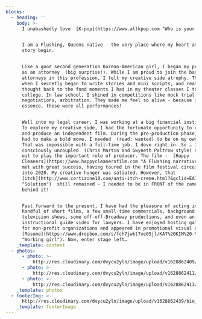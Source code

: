 ```yaml
---
blocks:
  - heading: ''
    body: >-
      I unabashedly love  [K-pop](https://www.allkpop.com "Who is your bias?").


      I am a Flushing, Queens native - the very place where my heart and my
      story begin.


      Like a good second generation Korean-American girl, I began my profession
      as an attorney  (big surprise!). While I am proud to join the bastion of
      attorneys in this profession, I felt my creative side atrophy. That is
      when I secretly began to write stories and mini scripts, and really
      thought back to the fond moments I had in my theater classes I took in
      college. In law school, I shined in competitions like mock trial,
      negotiations, arbitration. They made me feel so alive - because in
      essence, these were all performances!


      Well into my legal career, I was working at a big financial institution.
      To explore my creative side, I had the fortunate opportunity to co-write
      and produce an independent film. During the pre-production phase, I knew I
      had to make a bold move. I needed  (read: wanted) to be on my own set!
      That was impossible with a full-time job. I dove right in. So … I
      consciously uncoupled  (Chris Martin and Gwyneth Paltrow style) and set
      out to play the important role of producer. The film -  [Happy
      Cleaners](https://www.happycleanersfilm.com "A Flushing narrative")  - was
      met with great success, having toured in the film festival circuit in 2019
      into 2020. My creative hunger was satiated. However, that 
      [itch](http://www.cortizone10.com/anti-itch-creme.html?&gclid=EAIaIQobChMImf7osKD05gIVCaGzCh0WWQcoEAAYASAAEgL_WvD_BwE
      "Solution")  still remained - I needed to be in FRONT of the camera, not
      behind it!


      Fast forward to the present, I have had the pleasure of acting in a
      handful of short films, a few small-time commercials, background for major
      television shows, some off-off-Broadway productions, and even an
      instructional guide video for lawyers. I have enjoyed hosting gala events
      for non-profit organizations and appeared in promotional visual content: 
      [Resume](https://www.dropbox.com/s/fch7jwkt7xe05jl/KAT%20KIM%20-%20ACTOR%20RESUME%202020.pdf?dl=0
      "Working girl"). Now, enter stage left…
    _template: content
  - photos:
      - photo: >-
          http://res.cloudinary.com/dvycu2yln/image/upload/v1628862409/s_91FD16D185F5B0E89818A21C7EB7673E07DF034849D55F601CA569670C5410A9_1580178765352_Kat_UNRETOUCHED-96_urd7oh.jpg
      - photo: >-
          http://res.cloudinary.com/dvycu2yln/image/upload/v1628862411/s_91FD16D185F5B0E89818A21C7EB7673E07DF034849D55F601CA569670C5410A9_1580178894747_KAT_KIM_FINALS_LOW_RES-10_gol8gd.jpg
      - photo: >-
          http://res.cloudinary.com/dvycu2yln/image/upload/v1628862413/s_91FD16D185F5B0E89818A21C7EB7673E07DF034849D55F601CA569670C5410A9_1580178909874_KAT_KIM_FINALS_LOW_RES-4_mezilf.jpg
    _template: photos
  - footerImg: >-
      http://res.cloudinary.com/dvycu2yln/image/upload/v1628862439/bio_odzt1p.jpg
    _template: footerImage
---
```


